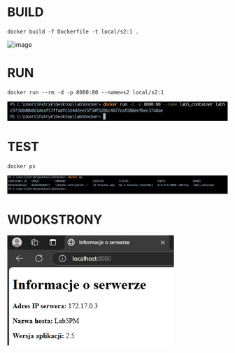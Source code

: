 # BUILD
```
docker build -f Dockerfile -t local/s2:1 . 
```
![image](screenshots/Dockerbuild.png)
# RUN
```
docker run --rm -d -p 8080:80 --name=s2 local/s2:1
```
![image](/Dockerrun.png)
# TEST
```
docker ps
```
![image](/wyniktestuhealthcheck.png)

# WIDOKSTRONY

![image](/widokstrony.png)
